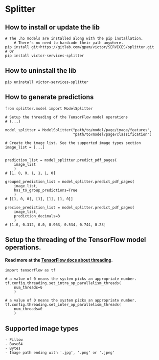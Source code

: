 # Splitter

## How to install or update the lib

```
# The .h5 models are installed along with the pip installation. 
    # There's no need to hardcode their path anywhere.
pip install git+https://gitlab.com/gpam/victor/SERVICES/splitter.git
# Or
pip install victor-services-splitter 
```
<!-- git clone https://gitlab.com/gpam/victor/SERVICES/splitter
cd splitter
pip install . -->

## How to uninstall the lib

```
pip uninstall victor-services-splitter
```

## How to generate predictions

```
from splitter.model import ModelSplitter

# Setup the threading of the TensorFlow model operations
# (...)

model_splitter = ModelSplitter("path/to/model/page/image/features",
                               "path/to/model/page/classification")

# Create the image list. See the supported image types section
image_list = [...]


prediction_list = model_splitter.predict_pdf_pages(
    image_list
    )
# [1, 0, 0, 1, 1, 1, 0]

grouped_prediction_list = model_splitter.predict_pdf_pages(
    image_list,
    has_to_group_predictions=True
    )
# [[1, 0, 0], [1], [1], [1, 0]]

precise_prediction_list = model_splitter.predict_pdf_pages(
    image_list,
    prediction_decimals=3
    )
# [1.0, 0.312, 0.0, 0.963, 0.534, 0.744, 0.23]
```

## Setup the threading of the TensorFlow model operations. 
#### Read more at the [TensorFlow docs about threading](https://www.tensorflow.org/api_docs/python/tf/config/threading).

```
import tensorflow as tf

# a value of 0 means the system picks an appropriate number.
tf.config.threading.set_intra_op_parallelism_threads(
    num_threads=0
    )

# a value of 0 means the system picks an appropriate number.
tf.config.threading.set_inter_op_parallelism_threads(
    num_threads=0
    )
```

## Supported image types

```
- Pillow
- Base64
- Bytes
- Image path ending with '.jpg', '.png' or '.jpeg'
```
